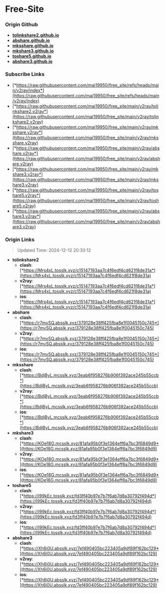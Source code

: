 # Free-Site

### Origin Github

- [**tolinkshare2.github.io**](https://github.com/tolinkshare2/tolinkshare2.github.io)
- [**abshare.github.io**](https://github.com/abshare/abshare.github.io)
- [**mksshare.github.io**](https://github.com/mksshare/mksshare.github.io)
- [**mkshare3.github.io**](https://github.com/mkshare3/mkshare3.github.io)
- [**toshare5.github.io**](https://github.com/toshare5/toshare5.github.io)
- [**abshare3.github.io**](https://github.com/abshare3/abshare3.github.io)

### Subscribe Links

- [*https://raw.githubusercontent.com/mai19950/free_site/refs/heads/main/v2ray/index*](https://raw.githubusercontent.com/mai19950/free_site/refs/heads/main/v2ray/index)
- [*https://raw.githubusercontent.com/mai19950/free_site/main/v2ray/tolinkshare2.v2ray*](https://raw.githubusercontent.com/mai19950/free_site/main/v2ray/tolinkshare2.v2ray)
- [*https://raw.githubusercontent.com/mai19950/free_site/main/v2ray/mksshare.v2ray*](https://raw.githubusercontent.com/mai19950/free_site/main/v2ray/mksshare.v2ray)
- [*https://raw.githubusercontent.com/mai19950/free_site/main/v2ray/abshare.v2ray*](https://raw.githubusercontent.com/mai19950/free_site/main/v2ray/abshare.v2ray)
- [*https://raw.githubusercontent.com/mai19950/free_site/main/v2ray/mkshare3.v2ray*](https://raw.githubusercontent.com/mai19950/free_site/main/v2ray/mkshare3.v2ray)
- [*https://raw.githubusercontent.com/mai19950/free_site/main/v2ray/toshare5.v2ray*](https://raw.githubusercontent.com/mai19950/free_site/main/v2ray/toshare5.v2ray)
- [*https://raw.githubusercontent.com/mai19950/free_site/main/v2ray/abshare3.v2ray*](https://raw.githubusercontent.com/mai19950/free_site/main/v2ray/abshare3.v2ray)

### Origin Links

> Updated Time: 2024-12-12 20:30:12

- **tolinkshare2**
  - **clash**: [*https://Mrs4xL.tosslk.xyz/c15147193aa7c4f6edf4cd621f8de31a*](https://Mrs4xL.tosslk.xyz/c15147193aa7c4f6edf4cd621f8de31a)
  - **v2ray**: [*https://Mrs4xL.tosslk.xyz/c15147193aa7c4f6edf4cd621f8de31a*](https://Mrs4xL.tosslk.xyz/c15147193aa7c4f6edf4cd621f8de31a)
  - **ios**: [*https://Mrs4xL.tosslk.xyz/c15147193aa7c4f6edf4cd621f8de31a*](https://Mrs4xL.tosslk.xyz/c15147193aa7c4f6edf4cd621f8de31a)
- **abshare**
  - **clash**: [*https://r7mvSQ.absslk.xyz/379128e38ff425fba8e1f0045150c745*](https://r7mvSQ.absslk.xyz/379128e38ff425fba8e1f0045150c745)
  - **v2ray**: [*https://r7mvSQ.absslk.xyz/379128e38ff425fba8e1f0045150c745*](https://r7mvSQ.absslk.xyz/379128e38ff425fba8e1f0045150c745)
  - **ios**: [*https://r7mvSQ.absslk.xyz/379128e38ff425fba8e1f0045150c745*](https://r7mvSQ.absslk.xyz/379128e38ff425fba8e1f0045150c745)
- **mksshare**
  - **clash**: [*https://BdjByL.mcsslk.xyz/3eab6f958276b906f392ace245b55ccb*](https://BdjByL.mcsslk.xyz/3eab6f958276b906f392ace245b55ccb)
  - **v2ray**: [*https://BdjByL.mcsslk.xyz/3eab6f958276b906f392ace245b55ccb*](https://BdjByL.mcsslk.xyz/3eab6f958276b906f392ace245b55ccb)
  - **ios**: [*https://BdjByL.mcsslk.xyz/3eab6f958276b906f392ace245b55ccb*](https://BdjByL.mcsslk.xyz/3eab6f958276b906f392ace245b55ccb)
- **mkshare3**
  - **clash**: [*https://KOe18G.mcsslk.xyz/81afa95b0f3e1364eff6a7bc3f6849d9*](https://KOe18G.mcsslk.xyz/81afa95b0f3e1364eff6a7bc3f6849d9)
  - **v2ray**: [*https://KOe18G.mcsslk.xyz/81afa95b0f3e1364eff6a7bc3f6849d9*](https://KOe18G.mcsslk.xyz/81afa95b0f3e1364eff6a7bc3f6849d9)
  - **ios**: [*https://KOe18G.mcsslk.xyz/81afa95b0f3e1364eff6a7bc3f6849d9*](https://KOe18G.mcsslk.xyz/81afa95b0f3e1364eff6a7bc3f6849d9)
- **toshare5**
  - **clash**: [*https://I99kEc.tosslk.xyz/fd3ff40b97e7b7f6ab7d8a30792f494d*](https://I99kEc.tosslk.xyz/fd3ff40b97e7b7f6ab7d8a30792f494d)
  - **v2ray**: [*https://I99kEc.tosslk.xyz/fd3ff40b97e7b7f6ab7d8a30792f494d*](https://I99kEc.tosslk.xyz/fd3ff40b97e7b7f6ab7d8a30792f494d)
  - **ios**: [*https://I99kEc.tosslk.xyz/fd3ff40b97e7b7f6ab7d8a30792f494d*](https://I99kEc.tosslk.xyz/fd3ff40b97e7b7f6ab7d8a30792f494d)
- **abshare3**
  - **clash**: [*https://Xh6i0U.absslk.xyz/7ef490405bc223405a9df89f162bc129*](https://Xh6i0U.absslk.xyz/7ef490405bc223405a9df89f162bc129)
  - **v2ray**: [*https://Xh6i0U.absslk.xyz/7ef490405bc223405a9df89f162bc129*](https://Xh6i0U.absslk.xyz/7ef490405bc223405a9df89f162bc129)
  - **ios**: [*https://Xh6i0U.absslk.xyz/7ef490405bc223405a9df89f162bc129*](https://Xh6i0U.absslk.xyz/7ef490405bc223405a9df89f162bc129)
